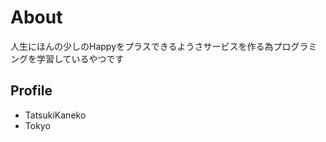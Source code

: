 # <a name="header-1-8f7f4c1ce7a4f933663d10543562b096"></a> About
人生にほんの少しのHappyをプラスできるようさサービスを作る為プログラミングを学習しているやつです

## <a name="header-2cce99c598cfdb9773ab041d54c3d973a"></a> Profile
- TatsukiKaneko
- Tokyo
